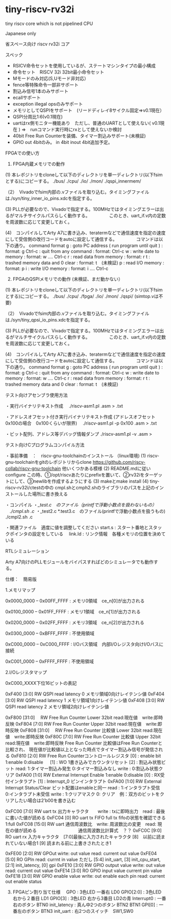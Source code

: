 # tiny-riscv-rv32i

tiny riscv core which is not pipelined CPU

Japanese only

省スペース向け riscv rv32i コア

スペック
- RSICV命令セットを使用しているが、ステートマシンタイプの最小構成
- 命令セット　RISCV 32i 32bit最小命令セット
- Mモードのみ対応(S,Uモード非対応）
- fence等特殊命令一部非サポート
- 割込み信号1本のみサポート
- ecallサポート
- exception illegal opsのみサポート
- メモリとしてQSPIをサポート　(リードディレイ8サイクル固定⇒v0.1現在）
- QSPI分周比1:6(v0.1現在)
- uartはrx側モニター機能あり　ただし、普通のUARTとして使えない( v0.1現在 )
  ⇒　runコマンド実行時にrxとして使えないか検討
- 40bit Free Run Counterを装備、タイマー割込みサポート(未検証)
- GPIO out 4bitのみ。 in 4bit inout 4bit追加予定。

FPGAでの使い方

1. FPGA内蔵メモリでの動作

(1) 本レポジトリをcloneして以下のディレクトリを単一ディレクトリ(以下fsimとする)にコピーする。
     ./bus/
     ./cpu/
	 ./io/
	 ./mon/
	 ./qspi_innermem/

（2）　Vivadoでfsim内部の.vファイルを取り込む。タイミングファイルは./syn/tiny_inner_io_pins.xdcを指定する。

(3) PLLが必要なので、Vivadoで指定する。100MHzではタイミングエラーは出るがマルチサイクルパスらしく動作する。
　　　　このとき、uart_if.v内の定数を周波数に応じて変更しておく。

(4)　コンパイルしてArty A7に書き込み、teratermなどで通信速度を指定の速度にして受信側の改行コードをautoに設定して通信する。
　　　　コマンドは以下の通り。
command format
g : goto PC address ( run program until quit ) : format: g <start addess>
Ctrl-c : quit from any command : format: Ctrl-c
w : write date to memory : format: w <start adderss> <data> ....<data> Ctrl-c
r : read data from memory : format: r <start address> <end adderss>
t : trashed memory data and 0 clear : format: t　(未検証)
p : read I/O memory : format: p <start address> <end adderss>
i : write I/O memory : format: i <start adderss> <data> ....<data> Ctrl-c

2. FPGAのQSPIメモリでの動作 (未検証、まだ動かない）

(1) 本レポジトリをcloneして以下のディレクトリを単一ディレクトリ(以下fsimとする)にコピーする。
     ./bus/
     ./cpu/
	 ./fpga/
	 ./io/
	 ./mon/
	 ./qspi/ (simtop.vは不要)

（2）　Vivadoでfsim内部の.vファイルを取り込む。タイミングファイルは./syn/tiny_qpsi_io_pins.xdcを指定する。

(3) PLLが必要なので、Vivadoで指定する。100MHzではタイミングエラーは出るがマルチサイクルパスらしく動作する。
　　　　このとき、uart_if.v内の定数を周波数に応じて変更しておく。

(4)　コンパイルしてArty A7に書き込み、teratermなどで通信速度を指定の速度にして受信側の改行コードをautoに設定して通信する。
　　　　コマンドは以下の通り。
command format
g : goto PC address ( run program until quit ) : format: g <start addess>
Ctrl-c : quit from any command : format: Ctrl-c
w : write date to memory : format: w <start adderss> <data> ....<data> Ctrl-c
r : read data from memory : format: r <start address> <end adderss>
t : trashed memory data and 0 clear : format: t　(未検証)

テスト向けアセンブラ使用方法

・実行バイナリテキスト作成
　./riscv-asm1.pl <finename>.asm > <filename>.txt

・アドレスオフセット付き実行バイナリテキスト作成 (アドレスオフセット 0x100の場合　0x100くらいが限界)
　./riscv-asm1.pl -p 0x100 <finename>.asm > <filename>.txt

・ビット配列、アドレス等デバッグ情報ダンプ
./riscv-asm1.pl -v <finename>.asm >


テスト向けCプログラムコンパイル方法

・事前準備　：　riscv-gnu-toolchainのインストール （linux環境)
 (1) riscv-gnu-toolchainをgitのレポジトリからclone
    https://github.com/riscv-collab/riscv-gnu-toolchain
	他いくつかある模様
 (2) README.mdに従いconfigure 
     この時、①/opt/riscvあたりにprefixを置いて、②rv32iをターゲットにして、③newlibを作成するようにする
 (3) makeとmake install
 (4) tiny-riscv-rv32i/ctestの中の cmpl.shとcmph2.shのライブラリのパスを上記のインストールした場所に書き換える

・コンパイル
 ・*_test.c　のファイル（printfで浮動小数点を扱わないもの）
 　./cmpl.sh <filename>.c
 ・*_test2.c *.test3.c　のファイル(printfで浮動小数点を扱うもの)
  ./cmpl2.sh <filename>.c
  
・関連ファイル　適度に値を調整してください
 start.s  : スタート番地とスタックポインタの設定をしている
　link.ld  : リンク情報　各種メモリの位置を決めている

RTLシミュレーション

Arty A7向けのPLLモジュールをバイパスすればどのシミュレータでも動作する。

仕様：　簡易版

1.メモリマップ

0x0000_0000 – 0x00FF_FFFF : メモリ0領域　ce_n[0]が出力される

0x0100_0000 – 0x01FF_FFFF : メモリ1領域　ce_n[1]が出力される

0x0200_0000 – 0x02FF_FFFF : メモリ3領域　ce_n[2]が出力される

0x0300_0000 – 0xBFFF_FFFF : 不使用領域

0xC000_0000 – 0xC000_FFFF :  I/Oバス領域　内部I/Oレジスタ向けI/Oバスに接続

0xC001_0000 – 0xFFFF_FFFF : 不使用領域

2.I/Oレジスタマップ

0xC000_XXXX下位16ビットの表記


0xF400  [3:0] RW  QSPI read latency 0  メモリ領域0向けレイテンシ値
0xF404  [3:0] RW QSPI read latency 1  メモリ領域1向けレイテンシ値
0xF408  [3:0] RW QSPI read latency 2  メモリ領域2向けレイテンシ値

0xF800 [31:0] 　RW  Free Run Counter Lower 32bit  read:現在値　write:即時反映
0xF804 [7:0]   RW  Free Run Counter Upper 32bit  read:現在値　write:即時反映
0xF808 [31:0] 　RW  Free Run Counter 比較値 Lower 32bit  read:現在値　write:即時反映
0xF80C [7:0]   RW  Free Run Counter 比較値 Upper 32bit  read:現在値　write:即時反映
                   Free Run Counter 比較値はFree Run Counterと比較され、
                   現在値が比較値以上となった時点でタイマー割込み信号が発信される
0xF810 [2:0]  RW   Free Run Counterコントロールレジスタ
                     [0] : enable bit　1:enable 0:disable
         　           [1] : WO 1書き込みでカウンタリセット
                     [2] : 割込み状態ビット read: 1:タイマー割込み発生 0:タイマー割込みなし
                                                                    write : 0:割込み状態クリア
0xFA00  [1:0] RW External Interrupt Enable   1:enable 0:disable
                   [0] : RX受付インタラプト
                   [1] : Interrupt_0 ピンインタラプト
0xFA00  [1:0] RW External Interrupt Status/Clear   ビット配置はenableと同一
                  read : 1:インタラプト受信　0:インタラプト未受信
                  write : 1:クリアマスク 0: クリア　例：双方のビットをクリアしたい場合は2’b00を書き込む

0xFC00 [7:0]  RW uart tx 出力キャラクタ　　write : txに即時出力　read : 最後に書いた値が読める
0xFC04 [0]     RO  uart tx FIFO full  tx fifoの状態を確認できる 1:full
0xFC08 [15:0] RW uart 通信周波数比　write: 周波数比の変更　read: 現在の値が読める
　　　　　　　　　通信周波数比計算式　？？
0xFC0C [9:0]  RO uart rx 入力キャラクタ　[7:0]最後に入力されたキャラクタ
                [8]　以前に読まれていない場合1
				[9] 読まれる前に上書きされたとき1

0xFE00 [2:0] RW  GPOut  wirte: out value read: current out value
0xFE04 [5:0] RO  GPIn read: currnt in value ただし [5:4] init_uart, [3] init_cpu_start, [2:1] init_latency, [0] gpi
0xFE10 [3:0] RW GPIO output value     write: out value  read: current out value
0xFE14 [3:0] RO  GPIO input value  current pin value
0xFE18 [3:0] RW  GPIO enable value    write: out enable each pin  read: current out enable status

3. FPGAピン割り当て仕様
　GPO : 3色LED 一番右 LD0
 GPIO[2:0] : 3色LED 右から２番目 LD1
 GPIO[3]   : 3色LED 右から3番目 LD2の青
 Interrupt0 : 一番右のボタン BTN0
 init_latency : 真ん中2つのボタン BTN2 BTN1
 GPI[0] : 一番左のボタン BTN3
 init_uart : 右2つのスイッチ　SW1,SW0
 


